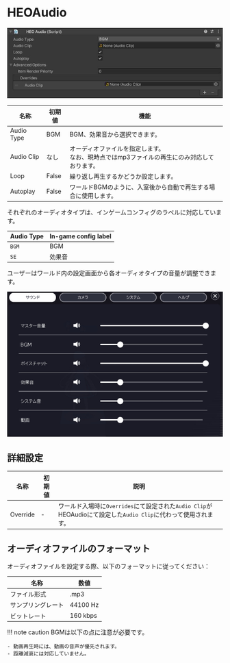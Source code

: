 # HEOAudio

![HEOAudio_1](img/HEOAudio_01.jpg)

| 名称 | 初期値 | 機能 |
| ---- | ---- | ---- |
| Audio Type| BGM | BGM、効果音から選択できます。 |
| Audio Clip | なし | オーディオファイルを指定します。<br>なお、現時点ではmp3ファイルの再生にのみ対応しております。 |
| Loop | False | 繰り返し再生するかどうか設定します。 |
| Autoplay | False | ワールドBGMのように、入室後から自動で再生する場合に使用します。 |

それぞれのオーディオタイプは、インゲームコンフィグのラベルに対応しています。

|  Audio Type |  In-game config label  |
| ---- | ---- |
| `BGM` | BGM |
| `SE` | 効果音 |

ユーザーはワールド内の設定画面から各オーディオタイプの音量が調整できます。

![HEOAudio_2](img/HEOAudio_2_jp.jpg)

## 詳細設定

| 名称 | 初期値 |  説明  |
| ---- | ---- | ---- |
| Override | - | ワールド入場時に`Overrides`にて設定された`Audio Clip`がHEOAudioにて設定した`Audio Clip`に代わって使用されます。 |

## オーディオファイルのフォーマット

オーディオファイルを設定する際、以下のフォーマットに従ってください：

| 名称 | 数値 |
| ---- | ---- |
| ファイル形式 | .mp3 |
| サンプリングレート | 44100 Hz |
| ビットレート | 160 kbps |

!!! note caution
    BGMは以下の点に注意が必要です。

    - 動画再生時には、動画の音声が優先されます。
    - 距離減衰には対応していません。
